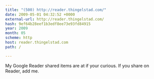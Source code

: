 ```yaml
---
title: "(500) http://reader.thingelstad.com/"
date: 2009-05-01 04:32:52 +0000
external-url: http://reader.thingelstad.com/
hash: 9ef64b28eef1b3edf8ee73e93fd84915
year: 2009
month: 05
scheme: http
host: reader.thingelstad.com
path: /

---
```


My Google Reader shared items are at  if your curious. If you share on Reader, add me.
